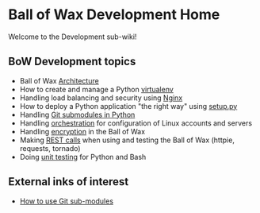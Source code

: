 # Ball of Wax Development Home

Welcome to the Development sub-wiki!

## BoW Development topics

- Ball of Wax [Architecture](Architecture.md)
- How to create and manage a Python [virtualenv](Virtualenv.md)
- Handling load balancing and security using [Nginx](Nginx.md)
- How to deploy a Python application "the right way" using [setup.py](SetupPy.md)
- Handling [Git submodules in Python](SubModules.md)
- Handling [orchestration](Orchestration.md) for configuration of Linux accounts and servers
- Handling [encryption]((Crypto.md)) in the Ball of Wax
- Making [REST calls](Rest.md) when using and testing the Ball of Wax (httpie, requests, tornado)
- Doing [unit testing](UnitTesting.md) for Python and Bash

## External inks of interest

- [How to use Git sub-modules](https://duckduckgo.com/?q=how+to+use+git+sub-modules&t=canonical&atb=v96-1&ia=web)

